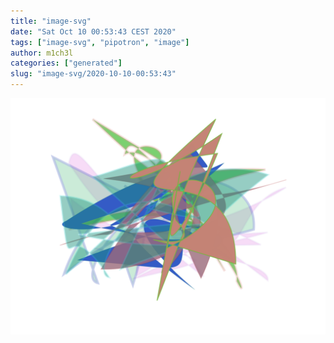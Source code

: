 ```yaml
---
title: "image-svg"
date: "Sat Oct 10 00:53:43 CEST 2020"
tags: ["image-svg", "pipotron", "image"]
author: m1ch3l
categories: ["generated"]
slug: "image-svg/2020-10-10-00:53:43"
---
```


![](image.svg)
